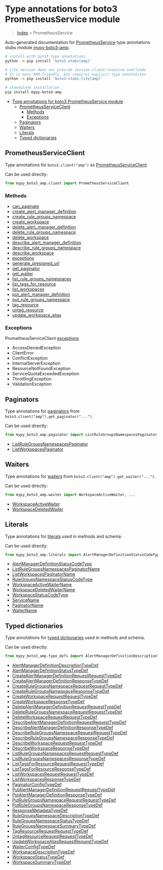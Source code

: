 <a id="type-annotations-for-boto3-prometheusservice-module"></a>

# Type annotations for boto3 PrometheusService module

> [Index](..) > PrometheusService

Auto-generated documentation for
[PrometheusService](https://boto3.amazonaws.com/v1/documentation/api/latest/reference/services/amp.html#PrometheusService)
type annotations stubs module
[mypy-boto3-amp](https://pypi.org/project/mypy-boto3-amp/).

```bash
# install with boto3 type annotations
python -m pip install 'boto3-stubs[amp]'

# Lite version does not provide session.client/resource overloads
# it is more RAM-friendly, but requires explicit type annotations
python -m pip install 'boto3-stubs-lite[amp]'

# standalone installation
pip install mypy-boto3-amp
```

- [Type annotations for boto3 PrometheusService module](#type-annotations-for-boto3-prometheusservice-module)
  - [PrometheusServiceClient](#prometheusserviceclient)
    - [Methods](#methods)
    - [Exceptions](#exceptions)
  - [Paginators](#paginators)
  - [Waiters](#waiters)
  - [Literals](#literals)
  - [Typed dictionaries](#typed-dictionaries)

<a id="prometheusserviceclient"></a>

## PrometheusServiceClient

Type annotations for `boto3.client("amp")` as
[PrometheusServiceClient](./client.md)

Can be used directly:

```python
from mypy_boto3_amp.client import PrometheusServiceClient
```

<a id="methods"></a>

### Methods

- [can_paginate](./client.md#can_paginate)
- [create_alert_manager_definition](./client.md#create_alert_manager_definition)
- [create_rule_groups_namespace](./client.md#create_rule_groups_namespace)
- [create_workspace](./client.md#create_workspace)
- [delete_alert_manager_definition](./client.md#delete_alert_manager_definition)
- [delete_rule_groups_namespace](./client.md#delete_rule_groups_namespace)
- [delete_workspace](./client.md#delete_workspace)
- [describe_alert_manager_definition](./client.md#describe_alert_manager_definition)
- [describe_rule_groups_namespace](./client.md#describe_rule_groups_namespace)
- [describe_workspace](./client.md#describe_workspace)
- [exceptions](./client.md#exceptions)
- [generate_presigned_url](./client.md#generate_presigned_url)
- [get_paginator](./client.md#get_paginator)
- [get_waiter](./client.md#get_waiter)
- [list_rule_groups_namespaces](./client.md#list_rule_groups_namespaces)
- [list_tags_for_resource](./client.md#list_tags_for_resource)
- [list_workspaces](./client.md#list_workspaces)
- [put_alert_manager_definition](./client.md#put_alert_manager_definition)
- [put_rule_groups_namespace](./client.md#put_rule_groups_namespace)
- [tag_resource](./client.md#tag_resource)
- [untag_resource](./client.md#untag_resource)
- [update_workspace_alias](./client.md#update_workspace_alias)

<a id="exceptions"></a>

### Exceptions

PrometheusServiceClient [exceptions](./client.md#exceptions)

- AccessDeniedException
- ClientError
- ConflictException
- InternalServerException
- ResourceNotFoundException
- ServiceQuotaExceededException
- ThrottlingException
- ValidationException

<a id="paginators"></a>

## Paginators

Type annotations for [paginators](./paginators.md) from
`boto3.client("amp").get_paginator("...")`.

Can be used directly:

```python
from mypy_boto3_amp.paginator import ListRuleGroupsNamespacesPaginator, ...
```

- [ListRuleGroupsNamespacesPaginator](./paginators.md#listrulegroupsnamespacespaginator)
- [ListWorkspacesPaginator](./paginators.md#listworkspacespaginator)

<a id="waiters"></a>

## Waiters

Type annotations for [waiters](./waiters.md) from
`boto3.client("amp").get_waiter("...")`.

Can be used directly:

```python
from mypy_boto3_amp.waiter import WorkspaceActiveWaiter, ...
```

- [WorkspaceActiveWaiter](./waiters.md#workspaceactivewaiter)
- [WorkspaceDeletedWaiter](./waiters.md#workspacedeletedwaiter)

<a id="literals"></a>

## Literals

Type annotations for [literals](./literals.md) used in methods and schema.

Can be used directly:

```python
from mypy_boto3_amp.literals import AlertManagerDefinitionStatusCodeType, ...
```

- [AlertManagerDefinitionStatusCodeType](./literals.md#alertmanagerdefinitionstatuscodetype)
- [ListRuleGroupsNamespacesPaginatorName](./literals.md#listrulegroupsnamespacespaginatorname)
- [ListWorkspacesPaginatorName](./literals.md#listworkspacespaginatorname)
- [RuleGroupsNamespaceStatusCodeType](./literals.md#rulegroupsnamespacestatuscodetype)
- [WorkspaceActiveWaiterName](./literals.md#workspaceactivewaitername)
- [WorkspaceDeletedWaiterName](./literals.md#workspacedeletedwaitername)
- [WorkspaceStatusCodeType](./literals.md#workspacestatuscodetype)
- [ServiceName](./literals.md#servicename)
- [PaginatorName](./literals.md#paginatorname)
- [WaiterName](./literals.md#waitername)

<a id="typed-dictionaries"></a>

## Typed dictionaries

Type annotations for [typed dictionaries](./type_defs.md) used in methods and
schema.

Can be used directly:

```python
from mypy_boto3_amp.type_defs import AlertManagerDefinitionDescriptionTypeDef, ...
```

- [AlertManagerDefinitionDescriptionTypeDef](./type_defs.md#alertmanagerdefinitiondescriptiontypedef)
- [AlertManagerDefinitionStatusTypeDef](./type_defs.md#alertmanagerdefinitionstatustypedef)
- [CreateAlertManagerDefinitionRequestRequestTypeDef](./type_defs.md#createalertmanagerdefinitionrequestrequesttypedef)
- [CreateAlertManagerDefinitionResponseTypeDef](./type_defs.md#createalertmanagerdefinitionresponsetypedef)
- [CreateRuleGroupsNamespaceRequestRequestTypeDef](./type_defs.md#createrulegroupsnamespacerequestrequesttypedef)
- [CreateRuleGroupsNamespaceResponseTypeDef](./type_defs.md#createrulegroupsnamespaceresponsetypedef)
- [CreateWorkspaceRequestRequestTypeDef](./type_defs.md#createworkspacerequestrequesttypedef)
- [CreateWorkspaceResponseTypeDef](./type_defs.md#createworkspaceresponsetypedef)
- [DeleteAlertManagerDefinitionRequestRequestTypeDef](./type_defs.md#deletealertmanagerdefinitionrequestrequesttypedef)
- [DeleteRuleGroupsNamespaceRequestRequestTypeDef](./type_defs.md#deleterulegroupsnamespacerequestrequesttypedef)
- [DeleteWorkspaceRequestRequestTypeDef](./type_defs.md#deleteworkspacerequestrequesttypedef)
- [DescribeAlertManagerDefinitionRequestRequestTypeDef](./type_defs.md#describealertmanagerdefinitionrequestrequesttypedef)
- [DescribeAlertManagerDefinitionResponseTypeDef](./type_defs.md#describealertmanagerdefinitionresponsetypedef)
- [DescribeRuleGroupsNamespaceRequestRequestTypeDef](./type_defs.md#describerulegroupsnamespacerequestrequesttypedef)
- [DescribeRuleGroupsNamespaceResponseTypeDef](./type_defs.md#describerulegroupsnamespaceresponsetypedef)
- [DescribeWorkspaceRequestRequestTypeDef](./type_defs.md#describeworkspacerequestrequesttypedef)
- [DescribeWorkspaceResponseTypeDef](./type_defs.md#describeworkspaceresponsetypedef)
- [ListRuleGroupsNamespacesRequestRequestTypeDef](./type_defs.md#listrulegroupsnamespacesrequestrequesttypedef)
- [ListRuleGroupsNamespacesResponseTypeDef](./type_defs.md#listrulegroupsnamespacesresponsetypedef)
- [ListTagsForResourceRequestRequestTypeDef](./type_defs.md#listtagsforresourcerequestrequesttypedef)
- [ListTagsForResourceResponseTypeDef](./type_defs.md#listtagsforresourceresponsetypedef)
- [ListWorkspacesRequestRequestTypeDef](./type_defs.md#listworkspacesrequestrequesttypedef)
- [ListWorkspacesResponseTypeDef](./type_defs.md#listworkspacesresponsetypedef)
- [PaginatorConfigTypeDef](./type_defs.md#paginatorconfigtypedef)
- [PutAlertManagerDefinitionRequestRequestTypeDef](./type_defs.md#putalertmanagerdefinitionrequestrequesttypedef)
- [PutAlertManagerDefinitionResponseTypeDef](./type_defs.md#putalertmanagerdefinitionresponsetypedef)
- [PutRuleGroupsNamespaceRequestRequestTypeDef](./type_defs.md#putrulegroupsnamespacerequestrequesttypedef)
- [PutRuleGroupsNamespaceResponseTypeDef](./type_defs.md#putrulegroupsnamespaceresponsetypedef)
- [ResponseMetadataTypeDef](./type_defs.md#responsemetadatatypedef)
- [RuleGroupsNamespaceDescriptionTypeDef](./type_defs.md#rulegroupsnamespacedescriptiontypedef)
- [RuleGroupsNamespaceStatusTypeDef](./type_defs.md#rulegroupsnamespacestatustypedef)
- [RuleGroupsNamespaceSummaryTypeDef](./type_defs.md#rulegroupsnamespacesummarytypedef)
- [TagResourceRequestRequestTypeDef](./type_defs.md#tagresourcerequestrequesttypedef)
- [UntagResourceRequestRequestTypeDef](./type_defs.md#untagresourcerequestrequesttypedef)
- [UpdateWorkspaceAliasRequestRequestTypeDef](./type_defs.md#updateworkspacealiasrequestrequesttypedef)
- [WaiterConfigTypeDef](./type_defs.md#waiterconfigtypedef)
- [WorkspaceDescriptionTypeDef](./type_defs.md#workspacedescriptiontypedef)
- [WorkspaceStatusTypeDef](./type_defs.md#workspacestatustypedef)
- [WorkspaceSummaryTypeDef](./type_defs.md#workspacesummarytypedef)
